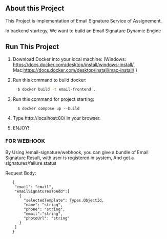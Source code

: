 
## About this Project

This Project is Implementation of Email Signature Service of Assignement.

In backend startegy, We want to build an Email Signature Dynamic Engine

## Run This Project

   1. Download Docker into your local machine: (Windows: https://docs.docker.com/desktop/install/windows-install/,  Mac:https://docs.docker.com/desktop/install/mac-install/ )
   2. Run this command to build docker:
      ```bash
        $ docker build -t email-frontend .
      ```
   3. Run this command for project starting:
       ```
         $ docker compose up --build
       ```
   4. Type http://localhost:80/ in your browser.

   5. ENJOY! 


### FOR WEBHOOK
By Using /email-signature/webhook, you can give a bundle of Email Signature Result, with user is registered in system, And get a signatures/failure status

Request Body:
``````
   {
    "email": "email",
    "emailSignaturesToAdd":[
      {
        "selectedTemplate": Types.ObjectId,
        "name": "string",
        "phone": "string",
        "email":"string",
        "photoUrl": "string"
      }
    ]
   }